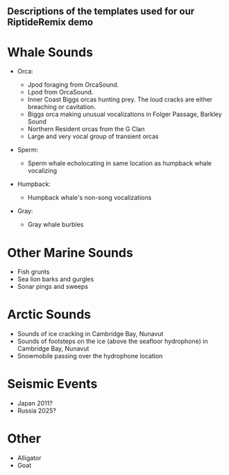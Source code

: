 ## Descriptions of the templates used for our RiptideRemix demo


# Whale Sounds

* Orca:
  - Jpod foraging from OrcaSound.
  - Lpod from OrcaSound.
  - Inner Coast Biggs orcas hunting prey. The loud cracks are either breaching or cavitation.
  - Biggs orca making unusual vocalizations in Folger Passage, Barkley Sound
  - Northern Resident orcas from the G Clan
  - Large and very vocal group of transient orcas
  
* Sperm:
  - Sperm whale echolocating in same location as humpback whale vocalizing
 
* Humpback:
  - Humpback whale's non-song vocalizations
 
* Gray:
  - Gray whale burbles
 
# Other Marine Sounds
* Fish grunts
* Sea lion barks and gurgles
* Sonar pings and sweeps
 
# Arctic Sounds
* Sounds of ice cracking in Cambridge Bay, Nunavut
* Sounds of footsteps on the ice (above the seafloor hydrophone) in Cambridge Bay, Nunavut
* Snowmobile passing over the hydrophone location

# Seismic Events

* Japan 2011? 
* Russia 2025?


# Other

* Alligator
* Goat
